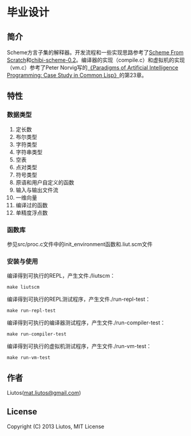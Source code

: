 # 毕业设计

## 简介

Scheme方言子集的解释器。开发流程和一些实现思路参考了[Scheme From Scratch](http://michaux.ca/articles/scheme-from-scratch-introduction)和[chibi-scheme-0.2](http://synthcode.com/wiki/chibi-scheme)。编译器的实现（compile.c）和虚拟机的实现（vm.c）参考了Peter Norvig写的[《Paradigms of Artificial Intelligence Programming: Case Study in Common Lisp》](http://norvig.com/paip.html)的第23章。

## 特性

### 数据类型

1. 定长数
2. 布尔类型
3. 字符类型
4. 字符串类型
5. 空表
6. 点对类型
7. 符号类型
8. 原语和用户自定义的函数
9. 输入与输出文件流
10. 一维向量
11. 编译过的函数
12. 单精度浮点数

### 函数库

参见src/proc.c文件中的init\_environment函数和.liut.scm文件

### 安装与使用

编译得到可执行的REPL，产生文件./liutscm：

    make liutscm

编译得到可执行的REPL测试程序，产生文件./run-repl-test：

    make run-repl-test

编译得到可执行的编译器测试程序，产生文件./run-compiler-test：

    make run-compiler-test

编译得到可执行的虚拟机测试程序，产生文件./run-vm-test：

    make run-vm-test

## 作者

Liutos(<mat.liutos@gmail.com>)

## License

Copyright (C) 2013 Liutos, MIT License
